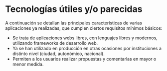 # Tecnologías útiles y/o parecidas

A continuación se detallan las principales características de varias 
aplicaciones ya realizadas, que cumplen ciertos requisitos mínimos básicos: 

* Se trata de aplicaciones webs libres, con lenguajes libres y modernos, 
utilizando frameworks de desarrollo web. 
* Ya se han utilizado en producción en otras ocasiones por instituciones a distinto 
nivel (ciudad, autonómico, nacional). 
* Permiten a los usuarios realizar propuestas y comentarlas en mayor o menor medida. 